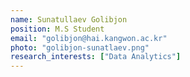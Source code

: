 ```yaml
---
name: Sunatullaev Golibjon
position: M.S Student
email: "golibjon@hai.kangwon.ac.kr"
photo: "golibjon-sunatlaev.png"
research_interests: ["Data Analytics"]
---
```

